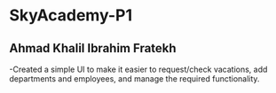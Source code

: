 # SkyAcademy-P1
## Ahmad Khalil Ibrahim Fratekh

-Created a simple UI to make it easier to request/check vacations, add departments and employees, and manage the required functionality.
